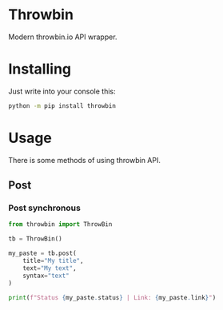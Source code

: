 # Throwbin
Modern throwbin.io API wrapper.
# Installing
Just write into your console this:
```sh
python -m pip install throwbin
```
# Usage
There is some methods of using throwbin API.
## Post
### Post synchronous
```python
from throwbin import ThrowBin

tb = ThrowBin()

my_paste = tb.post(
    title="My title",
    text="My text",
    syntax="text"
)

print(f"Status {my_paste.status} | Link: {my_paste.link}")
```
